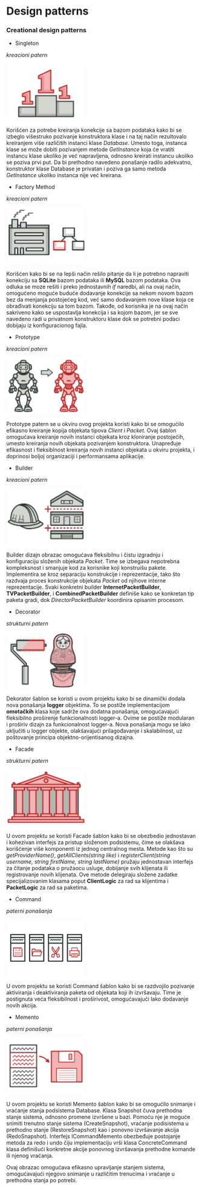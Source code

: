 # Design patterns

### Creational design patterns

* Singleton

*kreacioni patern*

<div>
  <img src="./resources/images/singleton.png" alt="Singleton logo" height=150>
</div>

Korišćen za potrebe kreiranja konekcije sa bazom podataka kako bi se izbeglo višestruko pozivanje
konstruktora klase i na taj način rezultovalo kreiranjem više različitih instanci klase _Database_. 
Umesto toga, instanca klase se može dobiti pozivanjem metode _GetInstance_ koja će vratiti instancu
klase ukoliko je već napravljena, odnosno kreirati instancu ukoliko se poziva prvi put. 
Da bi prethodno navedeno ponašanje radilo adekvatno, konstruktor klase Database je privatan i 
poziva ga samo metoda _GetInstance_ ukoliko instanca nije već kreirana.

* Factory Method

*kreacioni patern*

<div>
  <img src="./resources/images/factory_method.png" alt="Factory method logo" height=150>
</div>

Korišćen kako bi se na lepši način rešilo pitanje da li je potrebno napraviti konekciju 
sa **SQLite** bazom podataka ili **MySQL** bazom podataka. Ova odluka se moze rešiti i 
preko jednostavnih _if_ naredbi, ali na ovaj način, omogućeno moguće buduće dodavanje
konekcije sa nekom novom bazom bez da menjanja postojećeg kod, već samo dodavanjem nove klase 
koja ce obrađivati konekciju sa tom bazom. Takođe, od korisnika je na ovaj način sakriveno kako 
se uspostavlja konekcija i sa kojom bazom, jer se sve navedeno radi u privatnom konstruktoru klase 
dok se potrebni podaci dobijaju iz konfiguracionog fajla.

* Prototype

*kreacioni patern*

<div>
  <img src="./resources/images/prototype.png" alt="Prototype method logo" height=150>
</div>

Prototype patern se u okviru ovog projekta koristi kako bi se omogućilo efikasno kreiranje
kopija objekata tipova _Client_ i _Packet_. Ovaj šablon omogućava kreiranje novih instanci 
objekata kroz kloniranje postojećih, umesto kreiranja novih objekata pozivanjem konstruktora. 
Unapređuje efikasnost i fleksiblnost kreiranja novih instanci objekata u okviru projekta, i 
doprinosi boljoj organizaciji i performansama aplikacije.

* Builder

*kreacioni patern*

<div>
  <img src="./resources/images/builder.png" alt="Prototype method logo" height=150>
</div>

Builder dizajn obrazac omogućava fleksibilnu i čistu izgradnju i konfiguraciju složenih 
objekata _Packet_. Time se izbegava nepotrebna kompleksnost i smanjuje kod za korisnike koji 
konstruišu pakete. Implementira se kroz separaciju konstrukcije i reprezentacije, tako što razdvaja
proces konstrukcije objekata _Packet_ od njihove interne reprezentacije. Svaki konkretni builder 
**InternetPacketBuilder**, **TVPacketBuilder**, i **CombinedPacketBuilder** definiše kako se 
konkretan tip paketa gradi, dok _DirectorPacketBuilder_ koordinira opisanim procesom.

* Decorator 

*strukturni patern*

<div>
  <img src="./resources/images/decorator.png" alt="Decorator method logo" height=150>
</div>

Dekorator šablon se koristi u ovom projektu kako bi se dinamički dodala nova ponašanja
**logger** objektima. To se postiže implementacijom **omotačkih** klasa koje sadrže ova 
dodatna ponašanja, omogućavajući fleksibilno proširenje funkcionalnosti logger-a. 
Ovime se postiže modularan i proširiv dizajn za funkcionalnost logger-a. 
Nova ponašanja mogu se lako uključiti u logger objekte, olakšavajući prilagođavanje i skalabilnost, 
uz poštovanje principa objektno-orijentisanog dizajna.

* Facade 

*strukturni patern*

<div>
  <img src="./resources/images/facade.png" alt="Facade method logo" height=150>
</div>

U ovom projektu se koristi Facade šablon kako bi se obezbedio jednostavan i kohezivan interfejs za pristup 
složenom podsistemu, čime se olakšava korišćenje više komponenti iz jednog centralnog mesta. 
Metode kao što su _getProviderName()_, _getAllClients(string like)_ 
i _registerClient(string username, string firstName, string lastName)_ pružaju jednostavan interfejs 
za čitanje podataka o pružaocu usluge, dobijanje svih klijenata ili registrovanje novih klijenata.
Ove metode delegiraju složene zadatke specijalizovanim klasama poput **ClientLogic** za rad sa klijentima 
i **PacketLogic** za rad sa paketima.

* Command

*paterni ponašanja*

<div>
  <img src="./resources/images/command.png" alt="Command method logo" height=150>
</div>

U ovom projektu se koristi Command šablon kako bi se razdvojilo pozivanje aktiviranja i deaktiviranja
paketa od objekata koji ih izvršavaju. Time je postignuta veća fleksibilnost i proširivost, omogućavajući
lako dodavanje novih akcija.

* Memento

*paterni ponašanja*

<div>
  <img src="./resources/images/memento.png" alt="Memento method logo" height=150>
</div>

U ovom projektu se koristi Memento šablon kako bi se omogućilo snimanje i vraćanje stanja podsistema Database. 
Klasa Snapshot čuva prethodna stanje sistema, odnosno promene izvršene u bazi. Pomoću nje je moguće snimiti trenutno stanje sistema (CreateSnapshot), vraćanje podisistema u prethodno stanje (RestoreSnapshot) kao i ponovno izvršavanje akcija (RedoSnapshot). Interfejs ICommandMemento obezbeđuje postojanje metoda za redo i undo čiju implementaciju vrši klasa ConcreteCommand klasa definišući konkretne akcije ponovnog izvršavanja prethodne komande ili njenog vraćanja.

Ovaj obrazac omogućava efikasno upravljanje stanjem sistema, omogućavajući njegovo snimanje u različitim trenucima i vraćanje u prethodna stanja po potrebi.
